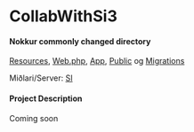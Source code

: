 # CollabWithSi3

#### Nokkur commonly changed directory
[Resources](https://github.com/sigurdurha320/CollabWithSi3/tree/master/laravel/resources "Resources"), [Web.php](https://github.com/sigurdurha320/CollabWithSi3/blob/master/laravel/routes/web.php "Web.php"), [App](https://github.com/sigurdurha320/CollabWithSi3/tree/master/laravel/app "App"), [Public](https://github.com/sigurdurha320/CollabWithSi3/tree/master/laravel/public "Public") og [Migrations](https://github.com/sigurdurha320/CollabWithSi3/tree/master/laravel/database/migrations "Migrations")

Miðlari/Server: [SI](http://188.166.173.227 "SI")

#### Project Description
Coming soon
